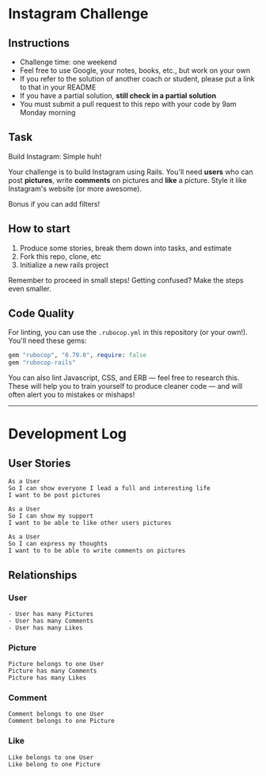 Instagram Challenge
===================

## Instructions

* Challenge time: one weekend
* Feel free to use Google, your notes, books, etc., but work on your own
* If you refer to the solution of another coach or student, please put a link to that in your README
* If you have a partial solution, **still check in a partial solution**
* You must submit a pull request to this repo with your code by 9am Monday morning

## Task

Build Instagram: Simple huh!

Your challenge is to build Instagram using Rails. You'll need **users** who can post **pictures**, write **comments** on pictures and **like** a picture. Style it like Instagram's website (or more awesome).

Bonus if you can add filters!

## How to start

1. Produce some stories, break them down into tasks, and estimate
2. Fork this repo, clone, etc
3. Initialize a new rails project

Remember to proceed in small steps! Getting confused? Make the steps even smaller.

## Code Quality

For linting, you can use the `.rubocop.yml` in this repository (or your own!).
You'll need these gems:

```ruby
gem "rubocop", "0.79.0", require: false
gem "rubocop-rails"
```

You can also lint Javascript, CSS, and ERB — feel free to research this. These
will help you to train yourself to produce cleaner code — and will often alert
you to mistakes or mishaps!

_______________________

# Development Log

## User Stories
```
As a User
So I can show everyone I lead a full and interesting life
I want to be post pictures
```
```
As a User
So I can show my support
I want to be able to like other users pictures
```
```
As a User
So I can express my thoughts
I want to to be able to write comments on pictures
```

## Relationships
### User
```
- User has many Pictures
- User has many Comments
- User has many Likes
```

### Picture
```
Picture belongs to one User
Picture has many Comments
Picture has many Likes
```

### Comment
```
Comment belongs to one User
Comment belongs to one Picture
```

### Like
```
Like belongs to one User
Like belong to one Picture
```
